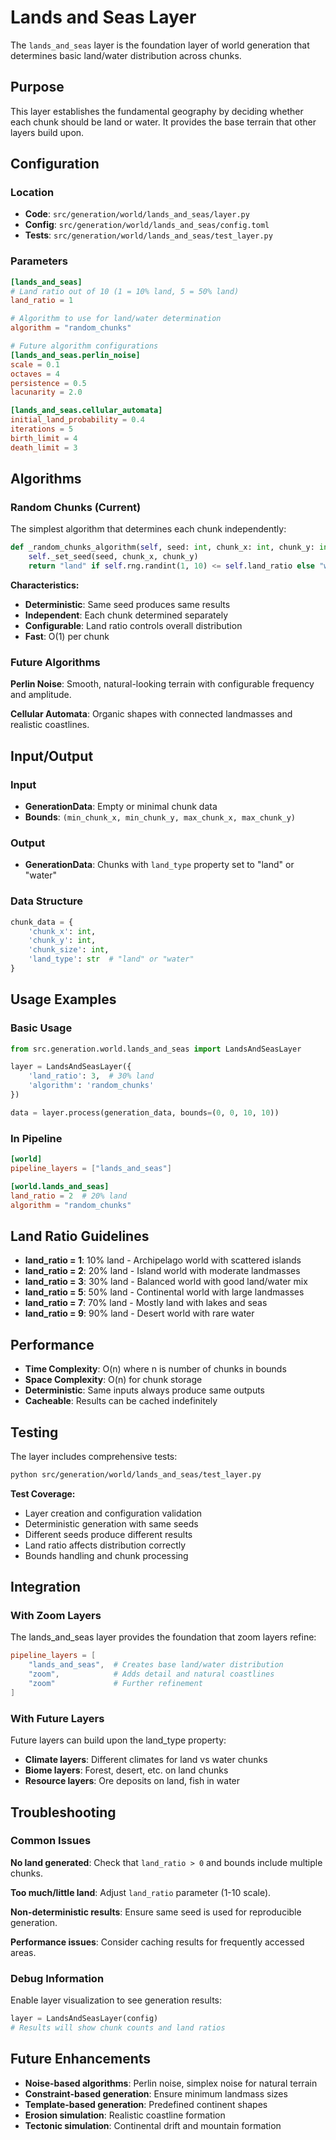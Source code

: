 # Lands and Seas Layer

The `lands_and_seas` layer is the foundation layer of world generation that determines basic land/water distribution across chunks.

## Purpose

This layer establishes the fundamental geography by deciding whether each chunk should be land or water. It provides the base terrain that other layers build upon.

## Configuration

### Location
- **Code**: `src/generation/world/lands_and_seas/layer.py`
- **Config**: `src/generation/world/lands_and_seas/config.toml`
- **Tests**: `src/generation/world/lands_and_seas/test_layer.py`

### Parameters

```toml
[lands_and_seas]
# Land ratio out of 10 (1 = 10% land, 5 = 50% land)
land_ratio = 1

# Algorithm to use for land/water determination
algorithm = "random_chunks"

# Future algorithm configurations
[lands_and_seas.perlin_noise]
scale = 0.1
octaves = 4
persistence = 0.5
lacunarity = 2.0

[lands_and_seas.cellular_automata]
initial_land_probability = 0.4
iterations = 5
birth_limit = 4
death_limit = 3
```

## Algorithms

### Random Chunks (Current)

The simplest algorithm that determines each chunk independently:

```python
def _random_chunks_algorithm(self, seed: int, chunk_x: int, chunk_y: int) -> str:
    self._set_seed(seed, chunk_x, chunk_y)
    return "land" if self.rng.randint(1, 10) <= self.land_ratio else "water"
```

**Characteristics:**
- **Deterministic**: Same seed produces same results
- **Independent**: Each chunk determined separately
- **Configurable**: Land ratio controls overall distribution
- **Fast**: O(1) per chunk

### Future Algorithms

**Perlin Noise**: Smooth, natural-looking terrain with configurable frequency and amplitude.

**Cellular Automata**: Organic shapes with connected landmasses and realistic coastlines.

## Input/Output

### Input
- **GenerationData**: Empty or minimal chunk data
- **Bounds**: `(min_chunk_x, min_chunk_y, max_chunk_x, max_chunk_y)`

### Output
- **GenerationData**: Chunks with `land_type` property set to "land" or "water"

### Data Structure
```python
chunk_data = {
    'chunk_x': int,
    'chunk_y': int, 
    'chunk_size': int,
    'land_type': str  # "land" or "water"
}
```

## Usage Examples

### Basic Usage
```python
from src.generation.world.lands_and_seas import LandsAndSeasLayer

layer = LandsAndSeasLayer({
    'land_ratio': 3,  # 30% land
    'algorithm': 'random_chunks'
})

data = layer.process(generation_data, bounds=(0, 0, 10, 10))
```

### In Pipeline
```toml
[world]
pipeline_layers = ["lands_and_seas"]

[world.lands_and_seas]
land_ratio = 2  # 20% land
algorithm = "random_chunks"
```

## Land Ratio Guidelines

- **land_ratio = 1**: 10% land - Archipelago world with scattered islands
- **land_ratio = 2**: 20% land - Island world with moderate landmasses  
- **land_ratio = 3**: 30% land - Balanced world with good land/water mix
- **land_ratio = 5**: 50% land - Continental world with large landmasses
- **land_ratio = 7**: 70% land - Mostly land with lakes and seas
- **land_ratio = 9**: 90% land - Desert world with rare water

## Performance

- **Time Complexity**: O(n) where n is number of chunks in bounds
- **Space Complexity**: O(n) for chunk storage
- **Deterministic**: Same inputs always produce same outputs
- **Cacheable**: Results can be cached indefinitely

## Testing

The layer includes comprehensive tests:

```bash
python src/generation/world/lands_and_seas/test_layer.py
```

**Test Coverage:**
- Layer creation and configuration validation
- Deterministic generation with same seeds
- Different seeds produce different results
- Land ratio affects distribution correctly
- Bounds handling and chunk processing

## Integration

### With Zoom Layers

The lands_and_seas layer provides the foundation that zoom layers refine:

```toml
pipeline_layers = [
    "lands_and_seas",  # Creates base land/water distribution
    "zoom",            # Adds detail and natural coastlines
    "zoom"             # Further refinement
]
```

### With Future Layers

Future layers can build upon the land_type property:
- **Climate layers**: Different climates for land vs water chunks
- **Biome layers**: Forest, desert, etc. on land chunks
- **Resource layers**: Ore deposits on land, fish in water

## Troubleshooting

### Common Issues

**No land generated**: Check that `land_ratio > 0` and bounds include multiple chunks.

**Too much/little land**: Adjust `land_ratio` parameter (1-10 scale).

**Non-deterministic results**: Ensure same seed is used for reproducible generation.

**Performance issues**: Consider caching results for frequently accessed areas.

### Debug Information

Enable layer visualization to see generation results:
```python
layer = LandsAndSeasLayer(config)
# Results will show chunk counts and land ratios
```

## Future Enhancements

- **Noise-based algorithms**: Perlin noise, simplex noise for natural terrain
- **Constraint-based generation**: Ensure minimum landmass sizes
- **Template-based generation**: Predefined continent shapes
- **Erosion simulation**: Realistic coastline formation
- **Tectonic simulation**: Continental drift and mountain formation
